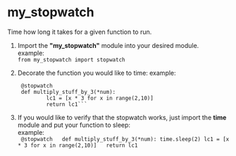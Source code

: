 # my_stopwatch
Time how long it takes for a given function to run.

1. Import the **"my_stopwatch"** module into your desired module.  
    example:     
            ```from my_stopwatch import stopwatch ```
2. Decorate the function you would like to time:
    example:  
      
     ``` 
      @stopwatch  
      def multiply_stuff_by_3(*num):  
              lc1 = [x * 3 for x in range(2,10)]  
              return lc1```
3. If you would like to verify that the stopwatch works, just import the **time** module and put your function to sleep:  
  example:  
           ``` @stopwatch  
      def multiply_stuff_by_3(*num):
              time.sleep(2)
              lc1 = [x * 3 for x in range(2,10)]  
              return lc1```
